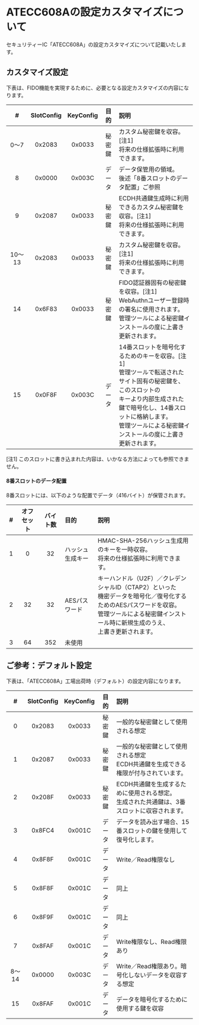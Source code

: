# ATECC608Aの設定カスタマイズについて

セキュリティーIC「ATECC608A」の設定カスタマイズについて記載いたします。

## カスタマイズ設定

下表は、FIDO機能を実現するために、必要となる設定カスタマイズの内容になります。

| # |SlotConfig|KeyConfig| 目的 |説明|
|:---:|:---:|:---:|:---:|:---|
|0〜7|0x2083|0x0033|秘密鍵|カスタム秘密鍵を収容。[注1]<br>将来の仕様拡張時に利用できます。|
|8|0x0000|0x003C|データ|データ保管用の領域。<br>後述「8番スロットのデータ配置」ご参照|
|9|0x2087|0x0033|秘密鍵|ECDH共通鍵生成時に利用できるカスタム秘密鍵を収容。[注1]<br>将来の仕様拡張時に利用できます。|
|10〜13|0x2083|0x0033|秘密鍵|カスタム秘密鍵を収容。[注1]<br>将来の仕様拡張時に利用できます。|
|14|0x6F83|0x0033|秘密鍵|FIDO認証器固有の秘密鍵を収容。[注1]<br>WebAuthnユーザー登録時の署名に使用されます。<br>管理ツールによる秘密鍵インストールの度に上書き更新されます。|
|15|0x0F8F|0x003C|データ|14番スロットを暗号化するためのキーを収容。[注1]<br>管理ツールで転送されたサイト固有の秘密鍵を、このスロットの<br>キーより内部生成された鍵で暗号化し、14番スロットに格納します。<br>管理ツールによる秘密鍵インストールの度に上書き更新されます。|

[注1] このスロットに書き込まれた内容は、いかなる方法によっても参照できません。

#### 8番スロットのデータ配置

8番スロットには、以下のような配置でデータ（416バイト）が保管されます。

| # |オフセット|バイト数| 目的 |説明|
|:---:|:---:|:---:|:---|:---|
|1|0|32|ハッシュ生成キー|HMAC-SHA-256ハッシュ生成用のキーを一時収容。<br>将来の仕様拡張時に利用できます。|
|2|32|32|AESパスワード|キーハンドル（U2F）／クレデンシャルID（CTAP2）といった<br>機密データを暗号化／復号化するためのAESパスワードを収容。<br>管理ツールによる秘密鍵インストール時に新規生成のうえ、<br>上書き更新されます。|
|3|64|352|未使用||

## ご参考：デフォルト設定

下表は、「ATECC608A」工場出荷時（デフォルト）の設定内容になります。

| # |SlotConfig|KeyConfig| 目的 |説明|
|:---:|:---:|:---:|:---:|:---|
|0|0x2083|0x0033|秘密鍵|一般的な秘密鍵として使用される想定 |
|1|0x2087|0x0033|秘密鍵|一般的な秘密鍵として使用される想定<br>ECDH共通鍵を生成できる権限が付与されています。 |
|2|0x208F|0x0033|秘密鍵|ECDH共通鍵を生成するために使用される想定。<br>生成された共通鍵は、3番スロットに収容されます。|
|3|0x8FC4|0x001C|データ|データを読み出す場合、15番スロットの鍵を使用して復号化します。 |
|4|0x8F8F|0x001C|データ|Write／Read権限なし |
|5|0x8F8F|0x001C|データ|同上 |
|6|0x8F9F|0x001C|データ|同上 |
|7|0x8FAF|0x001C|データ|Write権限なし、Read権限あり |
|8〜14|0x0000|0x003C|データ|Write／Read権限あり。暗号化しないデータを収容する想定 |
|15|0x8FAF|0x001C|データ|データを暗号化するために使用する鍵を収容 |
